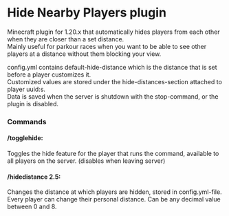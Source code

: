 # Hide Nearby Players plugin
Minecraft plugin for 1.20.x that automatically hides players from each other when they are closer than a set distance.  
Mainly useful for parkour races when you want to be able to see other players at a distance without them blocking your view.

config.yml contains default-hide-distance which is the distance that is set before a player customizes it.  
Customized values are stored under the hide-distances-section attached to player uuid:s.  
Data is saved when the server is shutdown with the stop-command, or the plugin is disabled.

### Commands
#### /togglehide:  
Toggles the hide feature for the player that runs the command, available to all players on the server. (disables when leaving server)  

#### /hidedistance 2.5:  
Changes the distance at which players are hidden, stored in config.yml-file.  
Every player can change their personal distance.
Can be any decimal value between 0 and 8.
